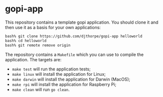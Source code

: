 # gopi-app

This repository contains a template gopi application. You should
clone it and then use it as a basis for your own applications:

```bash
bash% git clone https://github.com/djthorpe/gopi-app helloworld
bash% cd helloworld
bash% git remote remove origin
```

The repository contains a `Makefile` which you can use to compile
the application. The targets are:

  * `make test` will run the application tests;
  * `make linux` will install the application for Linux;
  * `make darwin` will install the application for Darwin (MacOS);
  * `make rpi` will install the application for Raspberry Pi;
  * `make clean` will run `go clean`.


